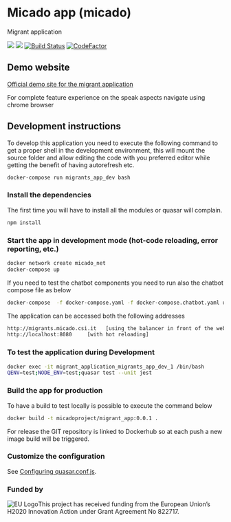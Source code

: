 # Micado app (micado)

Migrant application 

![](https://img.shields.io/docker/pulls/micadoproject/migrant_app_site) ![](https://david-dm.org/micado-eu/migrant_application/status.svg?path=app) [![Build Status](https://travis-ci.org/micado-eu/migrant_application.svg?branch=master)](https://travis-ci.org/micado-eu/migrant_application) [![CodeFactor](https://www.codefactor.io/repository/github/micado-eu/migrant_application/badge)](https://www.codefactor.io/repository/github/micado-eu/migrant_application)

## Demo website
[Official demo site for the migrant application](http://migrants.micadoproject.eu/)

For complete feature experience on the speak aspects navigate using chrome browser

## Development instructions
To develop this application you need to execute the following command to get a proper shell in the development environment, this will mount the source folder and allow editing the code with you preferred editor while getting the benefit of having autorefresh etc.

```bash
docker-compose run migrants_app_dev bash
```

### Install the dependencies
The first time you will have to install all the modules or quasar will complain.
```bash
npm install
```

### Start the app in development mode (hot-code reloading, error reporting, etc.)
```bash
docker network create micado_net
docker-compose up
```

If you need to test the chatbot components you need to run also the chatbot compose file as below

```bash
docker-compose  -f docker-compose.yaml -f docker-compose.chatbot.yaml up
```
The application can be accessed both the following addresses
```bash
http://migrants.micado.csi.it   [using the balancer in front of the web server as in production environment; the FQDN must be set in hosts file]
http://localhost:8080     [with hot reloading]
```

### To test the application during Development
```bash
docker exec -it migrant_application_migrants_app_dev_1 /bin/bash
QENV=test;NODE_ENV=test;quasar test --unit jest
```


### Build the app for production
To have a build to test locally is possible to execute the command below
```bash
docker build -t micadoproject/migrant_app:0.0.1 .
```

For release the GIT repository is linked to Dockerhub so at each push a new image build will be triggered.



### Customize the configuration
See [Configuring quasar.conf.js](https://quasar.dev/quasar-cli/quasar-conf-js).


### Funded by

![EU Logo](https://github.com/micado-eu/MICADO/blob/master/img/Flag_of_Europe.svg_.png)This project has received funding from the European Union’s H2020 Innovation Action under Grant Agreement No 822717.
